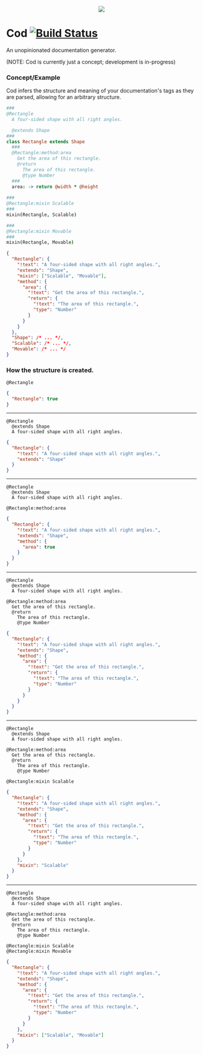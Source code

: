 <p align="center">
  <img src="http://i.imgur.com/Owgsb3R.jpg"/>
</p>

# Cod [![Build Status](https://drone.io/github.com/namuol/cod/status.png)](https://drone.io/github.com/namuol/cod/latest)

An unopinionated documentation generator.

(NOTE: Cod is currently just a concept; development is in-progress)

### Concept/Example

Cod infers the structure and meaning of your documentation's tags as they are parsed,
allowing for an arbitrary structure.

```coffee
###
@Rectangle
  A four-sided shape with all right angles.

  @extends Shape
###
class Rectangle extends Shape
  ###
  @Rectangle:method:area
    Get the area of this rectangle.
    @return
      The area of this rectangle.
      @type Number
  ###
  area: -> return @width * @height
  
###
@Rectangle:mixin Scalable
###
mixin(Rectangle, Scalable)

###
@Rectangle:mixin Movable
###
mixin(Rectangle, Movable)
```

```json
{
  "Rectangle": {
    "!text": "A four-sided shape with all right angles.",
    "extends": "Shape",
    "mixin": ["Scalable", "Movable"],
    "method": {
      "area": {
        "!text": "Get the area of this rectangle.",
        "return": {
          "!text": "The area of this rectangle.",
          "type": "Number"
        }
      }
    }
  },
  "Shape": /* ... */,
  "Scalable": /* ... */,
  "Movable": /* ... */
}
```

### How the structure is created.
```
@Rectangle
```

```json
{
  "Rectangle": true
}
```

----

```
@Rectangle
  @extends Shape
  A four-sided shape with all right angles.
```

```json
{
  "Rectangle": {
    "!text": "A four-sided shape with all right angles.",
    "extends": "Shape"
  }
}
```

----

```
@Rectangle
  @extends Shape
  A four-sided shape with all right angles.

@Rectangle:method:area
```

```json
{
  "Rectangle": {
    "!text": "A four-sided shape with all right angles.",
    "extends": "Shape",
    "method": {
      "area": true
    }
  }
}
```

----

```
@Rectangle
  @extends Shape
  A four-sided shape with all right angles.

@Rectangle:method:area
  Get the area of this rectangle.
  @return
    The area of this rectangle.
    @type Number

```

```json
{
  "Rectangle": {
    "!text": "A four-sided shape with all right angles.",
    "extends": "Shape",
    "method": {
      "area": {
        "!text": "Get the area of this rectangle.",
        "return": {
          "!text": "The area of this rectangle.",
          "type": "Number"
        }
      }
    }
  }
}
```

----

```
@Rectangle
  @extends Shape
  A four-sided shape with all right angles.

@Rectangle:method:area
  Get the area of this rectangle.
  @return
    The area of this rectangle.
    @type Number

@Rectangle:mixin Scalable

```

```json
{
  "Rectangle": {
    "!text": "A four-sided shape with all right angles.",
    "extends": "Shape",
    "method": {
      "area": {
        "!text": "Get the area of this rectangle.",
        "return": {
          "!text": "The area of this rectangle.",
          "type": "Number"
        }
      }
    },
    "mixin": "Scalable"
  }
}
```

----

```
@Rectangle
  @extends Shape
  A four-sided shape with all right angles.

@Rectangle:method:area
  Get the area of this rectangle.
  @return
    The area of this rectangle.
    @type Number

@Rectangle:mixin Scalable
@Rectangle:mixin Movable

```

```json
{
  "Rectangle": {
    "!text": "A four-sided shape with all right angles.",
    "extends": "Shape",
    "method": {
      "area": {
        "!text": "Get the area of this rectangle.",
        "return": {
          "!text": "The area of this rectangle.",
          "type": "Number"
        }
      }
    },
    "mixin": ["Scalable", "Movable"]
  }
}
```
